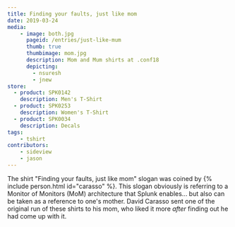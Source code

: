 ```yaml
---
title: Finding your faults, just like mom
date: 2019-03-24
media: 
    - image: both.jpg
      pageid: /entries/just-like-mum
      thumb: true
      thumbimage: mom.jpg
      description: Mom and Mum shirts at .conf18
      depicting:
        - nsuresh
        - jnew
store:
  - product: SPK0142
    description: Men's T-Shirt
  - product: SPK0253
    description: Women's T-Shirt
  - product: SPK0034
    description: Decals
tags:
    - tshirt
contributors:
    - sideview
    - jason
---
```

The shirt "Finding your faults, just like mom" slogan was coined by {% include person.html id="carasso" %}. This slogan obviously is referring to a Monitor of Monitors (MoM) architecture that Splunk enables... but also can be taken as a reference to one's mother. David Carasso sent one of the original run of these shirts to his mom, who liked it more *after* finding out he had come up with it.
